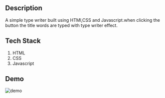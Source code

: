 ## Description
A simple type writer built using HTMl,CSS and Javascript.when clicking the button the title words are typed with type writer effect.

## Tech Stack

1. HTML
2. CSS
3. Javascript

## Demo

![demo](https://user-images.githubusercontent.com/52378608/165838291-a65de03d-1d0f-44d9-8f0d-a502bc8c72fb.gif)

